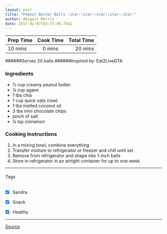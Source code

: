 ```yaml
---
layout: post
title: "Peanut Butter Balls :star::star::star::star::star:"
author: Abigail Morris
date: 2017-01-07T03:37:49.756Z
---
```


| Prep Time  | Cook Time    | Total Time  |
| ---------- |:------------:| -----------:|
| 10 mins    | 0 mins      | 20 mins     |


######Serves 20 balls
######Inspired by: Eat2LiveGTA

### Ingredients

* ½ cup creamy peanut butter
* ¼ cup agave
* 1 tbs chia
* 1 cup quick oats (raw)
* 1 tbs melted coconut oil
* 3 tbs mini chocolate chips
* pinch of salt
* ¼ tsp cinnamon


### Cooking Instructions

1. In a mixing bowl, combine everything
2. Transfer mixture to refrigerator or freezer and chill until set
3. Remove from refrigerator and shape into 1-inch balls
4. Store in refrigerator in an airtight container for up to one week
---

###### Tags
- [x] Sandra
- [x] Snack
- [x] Healthy


---

[Source](www.eat2livegta.com)

